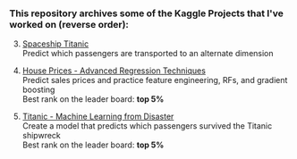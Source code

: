 ### This repository archives some of the Kaggle Projects that I've worked on (reverse order):

3. [Spaceship Titanic](https://www.kaggle.com/competitions/spaceship-titanic)\
  Predict which passengers are transported to an alternate dimension
  
2. [House Prices - Advanced Regression Techniques](https://www.kaggle.com/competitions/house-prices-advanced-regression-techniques)\
  Predict sales prices and practice feature engineering, RFs, and gradient boosting\
  Best rank on the leader board: **top 5%**

1. [Titanic - Machine Learning from Disaster](https://www.kaggle.com/competitions/titanic)\
  Create a model that predicts which passengers survived the Titanic shipwreck\
  Best rank on the leader board: **top 5%** 
